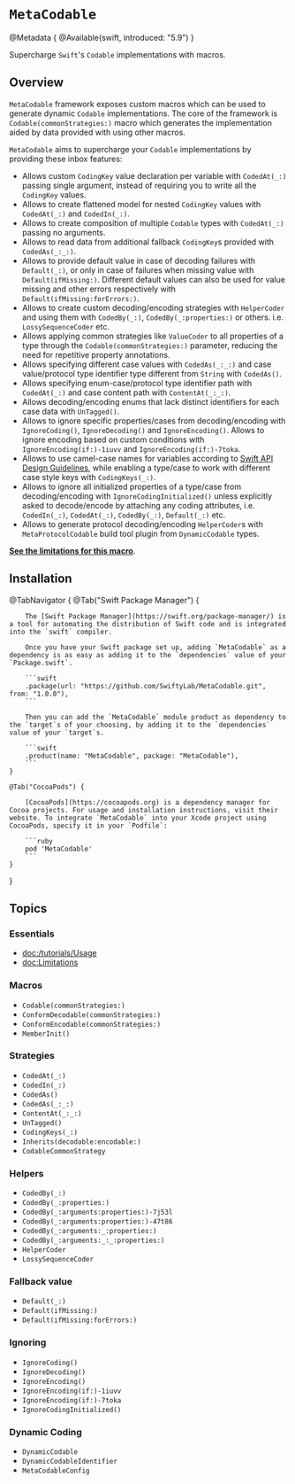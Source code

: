 # ``MetaCodable``

@Metadata {
    @Available(swift, introduced: "5.9")
}

Supercharge `Swift`'s `Codable` implementations with macros.

## Overview

`MetaCodable` framework exposes custom macros which can be used to generate dynamic `Codable` implementations. The core of the framework is ``Codable(commonStrategies:)`` macro which generates the implementation aided by data provided with using other macros.


`MetaCodable` aims to supercharge your `Codable` implementations by providing these inbox features:

- Allows custom `CodingKey` value declaration per variable with ``CodedAt(_:)`` passing single argument, instead of requiring you to write all the `CodingKey` values.
- Allows to create flattened model for nested `CodingKey` values with ``CodedAt(_:)`` and ``CodedIn(_:)``.
- Allows to create composition of multiple `Codable` types with ``CodedAt(_:)`` passing no arguments.
- Allows to read data from additional fallback `CodingKey`s provided with ``CodedAs(_:_:)``.
- Allows to provide default value in case of decoding failures with ``Default(_:)``, or only in case of failures when missing value with ``Default(ifMissing:)``. Different default values can also be used for value missing and other errors respectively with ``Default(ifMissing:forErrors:)``.
- Allows to create custom decoding/encoding strategies with ``HelperCoder`` and using them with ``CodedBy(_:)``, ``CodedBy(_:properties:)`` or others. i.e. ``LossySequenceCoder`` etc.
- Allows applying common strategies like `ValueCoder` to all properties of a type through the ``Codable(commonStrategies:)`` parameter, reducing the need for repetitive property annotations.
- Allows specifying different case values with ``CodedAs(_:_:)`` and case value/protocol type identifier type different from `String` with ``CodedAs()``.
- Allows specifying enum-case/protocol type identifier path with ``CodedAt(_:)`` and case content path with ``ContentAt(_:_:)``.
- Allows decoding/encoding enums that lack distinct identifiers for each case data with ``UnTagged()``.
- Allows to ignore specific properties/cases from decoding/encoding with ``IgnoreCoding()``, ``IgnoreDecoding()`` and ``IgnoreEncoding()``. Allows to ignore encoding based on custom conditions with ``IgnoreEncoding(if:)-1iuvv`` and ``IgnoreEncoding(if:)-7toka``.
- Allows to use camel-case names for variables according to [Swift API Design Guidelines](https://www.swift.org/documentation/api-design-guidelines/#general-conventions), while enabling a type/case to work with different case style keys with ``CodingKeys(_:)``.
- Allows to ignore all initialized properties of a type/case from decoding/encoding with ``IgnoreCodingInitialized()`` unless explicitly asked to decode/encode by attaching any coding attributes, i.e. ``CodedIn(_:)``, ``CodedAt(_:)``, ``CodedBy(_:)``, ``Default(_:)`` etc.
- Allows to generate protocol decoding/encoding ``HelperCoder``s with `MetaProtocolCodable` build tool plugin from ``DynamicCodable`` types.

[**See the limitations for this macro**](<doc:Limitations>).

## Installation

@TabNavigator {
    @Tab("Swift Package Manager") {

        The [Swift Package Manager](https://swift.org/package-manager/) is a tool for automating the distribution of Swift code and is integrated into the `swift` compiler.

        Once you have your Swift package set up, adding `MetaCodable` as a dependency is as easy as adding it to the `dependencies` value of your `Package.swift`.

        ```swift
        .package(url: "https://github.com/SwiftyLab/MetaCodable.git", from: "1.0.0"),
        ```

        Then you can add the `MetaCodable` module product as dependency to the `target`s of your choosing, by adding it to the `dependencies` value of your `target`s.

        ```swift
        .product(name: "MetaCodable", package: "MetaCodable"),
        ```
    }

    @Tab("CocoaPods") {

        [CocoaPods](https://cocoapods.org) is a dependency manager for Cocoa projects. For usage and installation instructions, visit their website. To integrate `MetaCodable` into your Xcode project using CocoaPods, specify it in your `Podfile`:

        ```ruby
        pod 'MetaCodable'
        ```
    }
}

## Topics

### Essentials

- <doc:/tutorials/Usage>
- <doc:Limitations>

### Macros

- ``Codable(commonStrategies:)``
- ``ConformDecodable(commonStrategies:)``
- ``ConformEncodable(commonStrategies:)``
- ``MemberInit()``

### Strategies

- ``CodedAt(_:)``
- ``CodedIn(_:)``
- ``CodedAs()``
- ``CodedAs(_:_:)``
- ``ContentAt(_:_:)``
- ``UnTagged()``
- ``CodingKeys(_:)``
- ``Inherits(decodable:encodable:)``
- ``CodableCommonStrategy``

### Helpers

- ``CodedBy(_:)``
- ``CodedBy(_:properties:)``
- ``CodedBy(_:arguments:properties:)-7j53l``
- ``CodedBy(_:arguments:properties:)-47t86``
- ``CodedBy(_:arguments:_:properties:)``
- ``CodedBy(_:arguments:_:_:properties:)``
- ``HelperCoder``
- ``LossySequenceCoder``

### Fallback value

- ``Default(_:)``
- ``Default(ifMissing:)``
- ``Default(ifMissing:forErrors:)``

### Ignoring

- ``IgnoreCoding()``
- ``IgnoreDecoding()``
- ``IgnoreEncoding()``
- ``IgnoreEncoding(if:)-1iuvv``
- ``IgnoreEncoding(if:)-7toka``
- ``IgnoreCodingInitialized()``

### Dynamic Coding

- ``DynamicCodable``
- ``DynamicCodableIdentifier``
- ``MetaCodableConfig``
